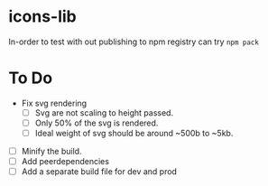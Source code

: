 # icons-lib

In-order to test with out publishing to npm registry can try `npm pack` 


# To Do

- Fix svg rendering
  - [ ] Svg are not scaling to height passed.
  - [ ] Only 50% of the svg is rendered. 
  - [ ] Ideal weight of svg should be around ~500b to ~5kb.
- [ ] Minify the build.
- [ ] Add peerdependencies
- [ ] Add a separate build file for dev and prod
